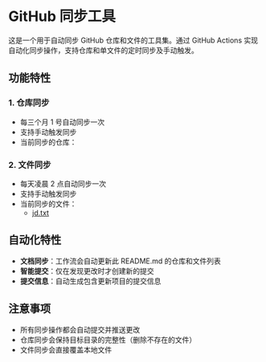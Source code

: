 # GitHub 同步工具

这是一个用于自动同步 GitHub 仓库和文件的工具集。通过 GitHub Actions 实现自动化同步操作，支持仓库和单文件的定时同步及手动触发。

## 功能特性

### 1. 仓库同步
- 每三个月 1 号自动同步一次
- 支持手动触发同步
- 当前同步的仓库：

### 2. 文件同步
- 每天凌晨 2 点自动同步一次
- 支持手动触发同步
- 当前同步的文件：
  - [jd.txt](https://raw.githubusercontent.com/WeiGiegie/vpm/main/lq.snippet)


## 自动化特性

- **文档同步**：工作流会自动更新此 README.md 的仓库和文件列表
- **智能提交**：仅在发现更改时才创建新的提交
- **提交信息**：自动生成包含更新项目的提交信息

## 注意事项

- 所有同步操作都会自动提交并推送更改
- 仓库同步会保持目标目录的完整性（删除不存在的文件）
- 文件同步会直接覆盖本地文件